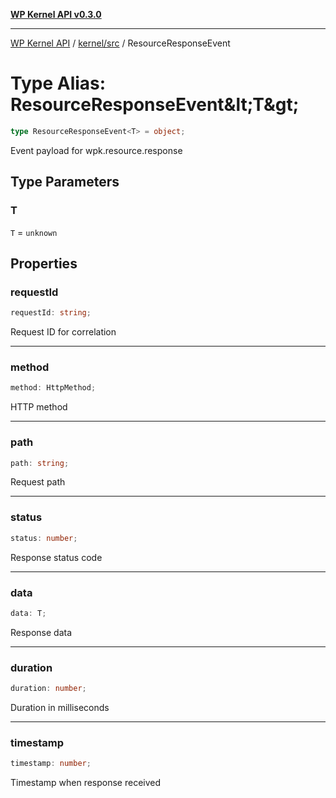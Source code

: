 [**WP Kernel API v0.3.0**](../../../README.md)

---

[WP Kernel API](../../../README.md) / [kernel/src](../README.md) / ResourceResponseEvent

# Type Alias: ResourceResponseEvent\&lt;T\&gt;

```ts
type ResourceResponseEvent<T> = object;
```

Event payload for wpk.resource.response

## Type Parameters

### T

`T` = `unknown`

## Properties

### requestId

```ts
requestId: string;
```

Request ID for correlation

---

### method

```ts
method: HttpMethod;
```

HTTP method

---

### path

```ts
path: string;
```

Request path

---

### status

```ts
status: number;
```

Response status code

---

### data

```ts
data: T;
```

Response data

---

### duration

```ts
duration: number;
```

Duration in milliseconds

---

### timestamp

```ts
timestamp: number;
```

Timestamp when response received
